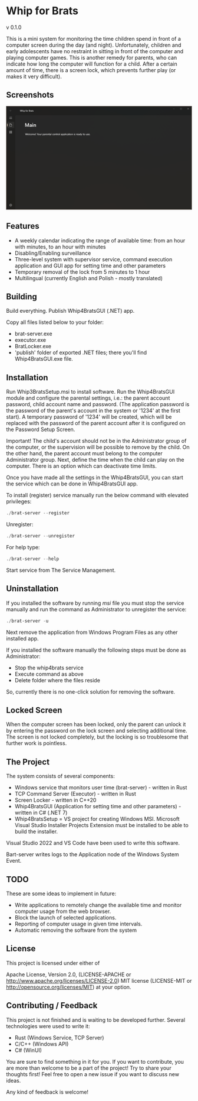 # Whip for Brats

v 0.1.0

This is a mini system for monitoring the time children spend in front of a computer screen during the day (and night). Unfortunately, children and early adolescents have no restraint in sitting in front of the computer and playing computer games. This is another remedy for parents, who can indicate how long the computer will function for a child.
After a certain amount of time, there is a screen lock, which prevents further play (or makes it very difficult).

## Screenshots

![Whip for Brats GUI App](https://github.com/rozensoftware/whip4brats/blob/master/whip4bratsgui.png)

## Features

- A weekly calendar indicating the range of available time: from an hour with minutes, to an hour with minutes
- Disabling/Enabling surveillance
- Three-level system with supervisor service, command execution application and GUI app for setting time and other parameters
- Temporary removal of the lock from 5 minutes to 1 hour
- Multilingual (currently English and Polish - mostly translated)

## Building

Build everything. Publish Whip4BratsGUI (.NET) app.

Copy all files listed below to your folder:

- brat-server.exe
- executor.exe
- BratLocker.exe
- 'publish' folder of exported .NET files; there you'll find Whip4BratsGUI.exe file.

## Installation

Run Whip3BratsSetup.msi to install software.
Run the Whip4BratsGUI module and configure the parental settings, i.e.: the parent account password, child account name and password.
(The application password is the password of the parent's account in the system or '1234' at the first start).
A temporary password of '1234' will be created, which will be replaced with the password of the parent account after it is configured on the Password Setup Screen.

Important! The child's account should not be in the Administrator group of the computer, or the supervision will be possible to remove by the child. On the other hand, the parent account must belong to the computer Administrator group.
Next, define the time when the child can play on the computer. There is an option which can deactivate time limits.

Once you have made all the settings in the Whip4BratsGUI, you can start the service which can be done in Whip4BratsGUI app.

To install (register) service manually run the below command with elevated privileges:

```powershell
./brat-server --register
```

Unregister:

```powershell
./brat-server --unregister
```

For help type:

```powershell
./brat-server --help
```

Start service from The Service Management.

## Uninstallation

If you installed the software by running *msi* file you must stop the service manually and run the command as Administrator to unregister the service:

```powershell
./brat-server -u
```

Next remove the application from Windows Program Files as any other installed app.

If you installed the software manually the following steps must be done as Administrator:

- Stop the whip4brats service
- Execute command as above
- Delete folder where the files reside

So, currently there is no one-click solution for removing the software.

## Locked Screen

When the computer screen has been locked, only the parent can unlock it by entering the password on the lock screen and selecting additional time.
The screen is not locked completely, but the locking is so troublesome that further work is pointless.

## The Project

The system consists of several components:

- Windows service that monitors user time (brat-server) - written in Rust
- TCP Command Server (Executor) - written in Rust
- Screen Locker - written in C++20
- Whip4BratsGUI (Application for setting time and other parameters) - written in C# (.NET 7)
- Whip4BratsSetup = VS project for creating Windows MSI. Microsoft Visual Studio Installer Projects Extension must be installed to be able to build the installer.

Visual Studio 2022 and VS Code have been used to write this software.

Bart-server writes logs to the Application node of the Windows System Event.

## TODO

These are some ideas to implement in future:

- Write applications to remotely change the available time and monitor computer usage from the web browser.
- Block the launch of selected applications.
- Reporting of computer usage in given time intervals.
- Automatic removing the software from the system

## License

This project is licensed under either of

Apache License, Version 2.0, (LICENSE-APACHE or <http://www.apache.org/licenses/LICENSE-2.0>) MIT license (LICENSE-MIT or <http://opensource.org/licenses/MIT>) at your option.

## Contributing / Feedback

This project is not finished and is waiting to be developed further.
Several technologies were used to write it:

- Rust (Windows Service, TCP Server)
- C/C++ (Windows API)
- C# (WinUI)

You are sure to find something in it for you.
If you want to contribute, you are more than welcome to be a part of the project! Try to share your thoughts first! Feel free to open a new issue if you want to discuss new ideas.

Any kind of feedback is welcome!
